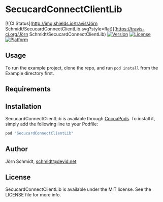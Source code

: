 # SecucardConnectClientLib

[![CI Status](http://img.shields.io/travis/Jörn Schmidt/SecucardConnectClientLib.svg?style=flat)](https://travis-ci.org/Jörn Schmidt/SecucardConnectClientLib)
[![Version](https://img.shields.io/cocoapods/v/SecucardConnectClientLib.svg?style=flat)](http://cocoapods.org/pods/SecucardConnectClientLib)
[![License](https://img.shields.io/cocoapods/l/SecucardConnectClientLib.svg?style=flat)](http://cocoapods.org/pods/SecucardConnectClientLib)
[![Platform](https://img.shields.io/cocoapods/p/SecucardConnectClientLib.svg?style=flat)](http://cocoapods.org/pods/SecucardConnectClientLib)

## Usage

To run the example project, clone the repo, and run `pod install` from the Example directory first.

## Requirements

## Installation

SecucardConnectClientLib is available through [CocoaPods](http://cocoapods.org). To install
it, simply add the following line to your Podfile:

```ruby
pod "SecucardConnectClientLib"
```

## Author

Jörn Schmidt, schmidt@devid.net

## License

SecucardConnectClientLib is available under the MIT license. See the LICENSE file for more info.
